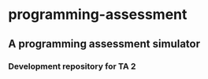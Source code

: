 # programming-assessment

## A programming assessment simulator

### Development repository for TA 2
